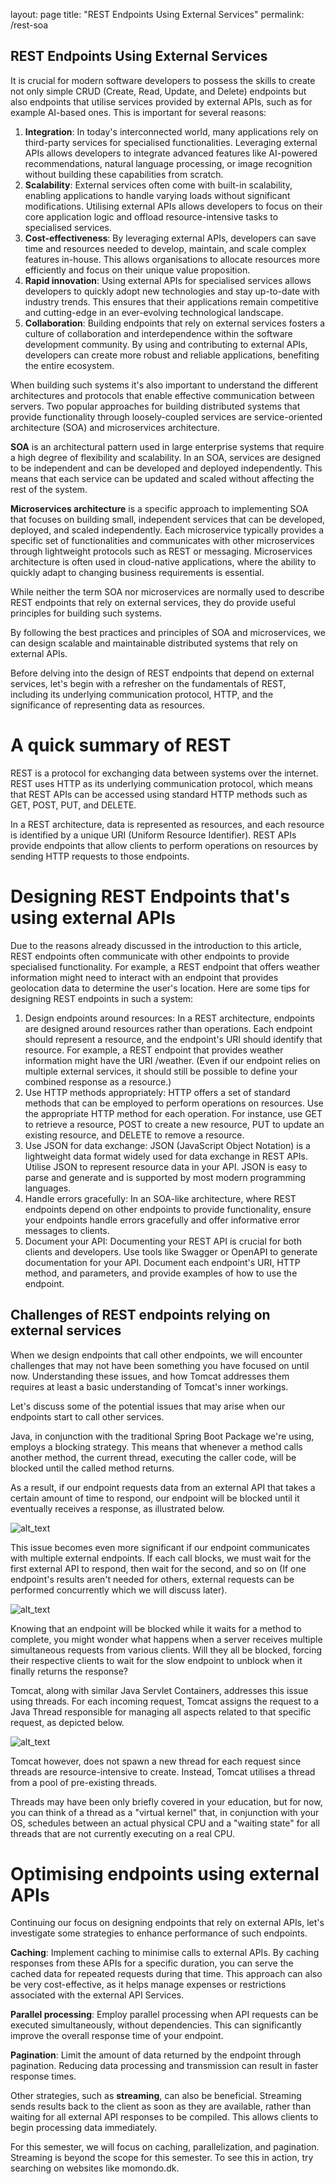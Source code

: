 layout: page
title: "REST Endpoints Using External Services"
permalink: /rest-soa

## REST Endpoints Using External Services

It is crucial for modern software developers to possess the skills to create not only simple CRUD (Create, Read, Update, and Delete) endpoints but also endpoints that utilise services provided by external APIs, such as for example AI-based ones. This is important for several reasons:



1. **Integration**: In today's interconnected world, many applications rely on third-party services for specialised functionalities. Leveraging external APIs allows developers to integrate advanced features like AI-powered recommendations, natural language processing, or image recognition without building these capabilities from scratch.
2. **Scalability**: External services often come with built-in scalability, enabling applications to handle varying loads without significant modifications. Utilising external APIs allows developers to focus on their core application logic and offload resource-intensive tasks to specialised services.
3. **Cost-effectiveness**: By leveraging external APIs, developers can save time and resources needed to develop, maintain, and scale complex features in-house. This allows organisations to allocate resources more efficiently and focus on their unique value proposition.
4. **Rapid innovation**: Using external APIs for specialised services allows developers to quickly adopt new technologies and stay up-to-date with industry trends. This ensures that their applications remain competitive and cutting-edge in an ever-evolving technological landscape.
5. **Collaboration**: Building endpoints that rely on external services fosters a culture of collaboration and interdependence within the software development community. By using and contributing to external APIs, developers can create more robust and reliable applications, benefiting the entire ecosystem.

When building such systems it's also important to understand the different architectures and protocols that enable effective communication between servers. Two popular approaches for building distributed systems that provide functionality through loosely-coupled services are service-oriented architecture (SOA) and microservices architecture.

**SOA** is an architectural pattern used in large enterprise systems that require a high degree of flexibility and scalability. In an SOA, services are designed to be independent and can be developed and deployed independently. This means that each service can be updated and scaled without affecting the rest of the system.

**Microservices architecture** is a specific approach to implementing SOA that focuses on building small, independent services that can be developed, deployed, and scaled independently. Each microservice typically provides a specific set of functionalities and communicates with other microservices through lightweight protocols such as REST or messaging. Microservices architecture is often used in cloud-native applications, where the ability to quickly adapt to changing business requirements is essential.

While neither the term SOA nor microservices are normally used to describe REST endpoints that rely on external services, they do provide useful principles for building such systems. 

By following the best practices and principles of SOA and microservices, we can design scalable and maintainable distributed systems that rely on external APIs.

Before delving into the design of REST endpoints that depend on external services, let's begin with a refresher on the fundamentals of REST, including its underlying communication protocol, HTTP, and the significance of representing data as resources.


# A quick summary of REST

REST is a protocol for exchanging data between systems over the internet. REST uses HTTP as its underlying communication protocol, which means that REST APIs can be accessed using standard HTTP methods such as GET, POST, PUT, and DELETE.

In a REST architecture, data is represented as resources, and each resource is identified by a unique URI (Uniform Resource Identifier). REST APIs provide endpoints that allow clients to perform operations on resources by sending HTTP requests to those endpoints.


# Designing REST Endpoints that's using external APIs

Due to the reasons already discussed in the introduction to this article, REST endpoints often communicate with other endpoints to provide specialised functionality. For example, a REST endpoint that offers weather information might need to interact with an endpoint that provides geolocation data to determine the user's location. Here are some tips for designing REST endpoints in such a system:



1. Design endpoints around resources: In a REST architecture, endpoints are designed around resources rather than operations. Each endpoint should represent a resource, and the endpoint's URI should identify that resource. For example, a REST endpoint that provides weather information might have the URI /weather. (Even if our endpoint relies on multiple external services, it should still be possible to define your combined response as a resource.)
2. Use HTTP methods appropriately: HTTP offers a set of standard methods that can be employed to perform operations on resources. Use the appropriate HTTP method for each operation. For instance, use GET to retrieve a resource, POST to create a new resource, PUT to update an existing resource, and DELETE to remove a resource.
3. Use JSON for data exchange: JSON (JavaScript Object Notation) is a lightweight data format widely used for data exchange in REST APIs. Utilise JSON to represent resource data in your API. JSON is easy to parse and generate and is supported by most modern programming languages.
4. Handle errors gracefully: In an SOA-like architecture, where REST endpoints depend on other endpoints to provide functionality, ensure your endpoints handle errors gracefully and offer informative error messages to clients.
5. Document your API: Documenting your REST API is crucial for both clients and developers. Use tools like Swagger or OpenAPI to generate documentation for your API. Document each endpoint's URI, HTTP method, and parameters, and provide examples of how to use the endpoint.


## Challenges of REST endpoints relying on external services

When we design endpoints that call other endpoints, we will encounter challenges that may not have been something you have focused on until now. Understanding these issues, and how Tomcat addresses them requires at least a basic understanding of Tomcat's inner workings. 

Let's discuss some of  the potential issues that may arise when our endpoints start to call other services.

Java, in conjunction with the traditional Spring Boot Package we're using, employs a blocking strategy. This means that whenever a method calls another method, the current thread, executing the caller code, will be blocked until the called method returns.

As a result, if our endpoint requests data from an external API that takes a certain amount of time to respond, our endpoint will be blocked until it eventually receives a response, as illustrated below.


![alt_text](fig1.PNG)


This issue becomes even more significant if our endpoint communicates with multiple external endpoints. If each call blocks, we must wait for the first external API to respond, then wait for the second, and so on (If one endpoint's results aren't needed for others, external requests can be performed concurrently which we will discuss later).

![alt_text](fig2.PNG)

Knowing that an endpoint will be blocked while it waits for a method to complete, you might wonder what happens when a server receives multiple simultaneous requests from various clients. Will they all be blocked, forcing their respective clients to wait for the slow endpoint to unblock when it finally returns the response?

Tomcat, along with similar Java Servlet Containers, addresses this issue using threads. For each incoming request, Tomcat assigns the request to a Java Thread responsible for managing all aspects related to that specific request, as depicted below.

![alt_text](fig3.PNG)

Tomcat however, does not spawn a new thread for each request since threads are resource-intensive to create. Instead, Tomcat utilises a thread from a pool of pre-existing threads.

Threads may have been only briefly covered in your education, but for now, you can think of a thread as a "virtual kernel" that, in conjunction with your OS, schedules between an actual physical CPU and a "waiting state" for all threads that are not currently executing on a real CPU.


# Optimising endpoints using external APIs

Continuing our focus on designing endpoints that rely on external APIs, let's investigate some strategies to enhance performance of such endpoints.

**Caching**: Implement caching to minimise calls to external APIs. By caching responses from these APIs for a specific duration, you can serve the cached data for repeated requests during that time. This approach can also be very  cost-effective, as it helps manage expenses or restrictions associated with the external API Services.

**Parallel processing**: Employ parallel processing when API requests can be executed simultaneously, without dependencies. This can significantly improve the overall response time of your endpoint.

**Pagination**: Limit the amount of data returned by the endpoint through pagination. Reducing data processing and transmission can result in faster response times.

Other strategies, such as **streaming**, can also be beneficial. Streaming sends results back to the client as soon as they are available, rather than waiting for all external API responses to be compiled. This allows clients to begin processing data immediately.

For this semester, we will focus on caching, parallelization, and pagination. Streaming is beyond the scope for this semester. To see this in action, try searching on websites like momondo.dk.
